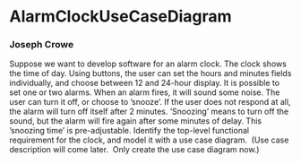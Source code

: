 # AlarmClockUseCaseDiagram
### Joseph Crowe
Suppose we want to develop software for an alarm clock. 
The clock shows the time of day. Using buttons, the user can set the hours and minutes fields individually, and choose between 12 and 24-hour display. 
It is possible to set one or two alarms. When an alarm fires, it will sound some noise. The user can turn it off, or choose to ’snooze’. If the user does not respond at all, the alarm will turn off itself after 2 minutes. ’Snoozing’ means to turn off the sound, but the alarm will fire again after some minutes of delay. This ’snoozing time’ is pre-adjustable. 
Identify the top-level functional requirement for the clock, and model it with a use case diagram.  (Use case description will come later.  Only create the use case diagram now.)
